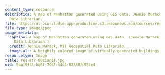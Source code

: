 ```yaml
---
content_type: resource
description: A map of Manhattan generated using GIS data. Jennie Murack, MIT Geospatial
  Data Librarian.
file: https://ol-ocw-studio-app-production.s3.amazonaws.com/courses/res-str-001-geographic-information-system-gis-tutorial-january-iap-2016/9baf99f8ba6f704544d402380ff954e4_res-str-001iap16.jpg
file_type: image/jpeg
image_metadata:
  caption: A map of Manhattan generated using GIS data. (Jennie Murack, MIT Geospatial
    Data Librarian.)
  credit: Jennie Murack, MIT Geospatial Data Librarian.
  image-alt: A brightly colored image of virtually-generated buildings and streets.
resourcetype: Image
title: res-str-001iap16.jpg
uid: 9baf99f8-ba6f-7045-44d4-02380ff954e4
---
```

